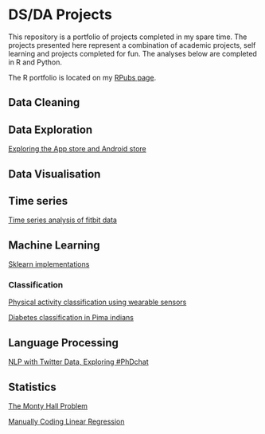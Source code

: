 # DS/DA Projects


This repository is a portfolio of projects completed in my spare time. The projects presented here represent a combination of academic projects, self learning and projects completed for fun. The analyses below are completed in R and Python. 


The R portfolio is located on my [RPubs page](https://rpubs.com/rudriscube).

## Data Cleaning

## Data Exploration

[Exploring the App store and Android store](https://github.com/RJODRISCOLL/Exploratory-analysis-of-apps-store-data/tree/master)


## Data Visualisation 



## Time series 
 [Time series analysis of fitbit data](https://github.com/RJODRISCOLL/FB-time-series)






## Machine Learning

[Sklearn implementations](https://github.com/RJODRISCOLL/sklearn)




### Classification 

[Physical activity classification using wearable sensors](https://github.com/RJODRISCOLL/Classification-of-physical-activity-)

[Diabetes classification in Pima indians](https://github.com/RJODRISCOLL/Diabetes-classification)


## Language Processing 
[NLP with Twitter Data, Exploring #PhDchat](https://github.com/RJODRISCOLL/NLP-with-twitter-data)


## Statistics 

[The Monty Hall Problem](https://github.com/RJODRISCOLL/Monty-Hall-Problem) 

[Manually Coding Linear Regression](https://github.com/RJODRISCOLL/Linear-regression)


